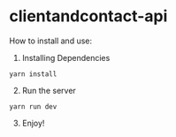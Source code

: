 # clientandcontact-api

How to install and use:
1. Installing Dependencies
``` 
yarn install

```
2. Run the server
```
yarn run dev 
```
3. Enjoy!
